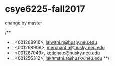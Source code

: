 # csye6225-fall2017
change by master



/**
* <Neha Lalwani>, <001268916>, <lalwani.n@husjy.neu.edu>
* <Nirali Merchant>, <001268909>, <merchant.n@husky.neu.edu>
* <Chintan Koticha>, <001267049>, <koticha.c@husky.neu.edu>
* <Apoorva Lakhmani>, <001256312>, <lakhmani.a@husky.neu.edu>
**/